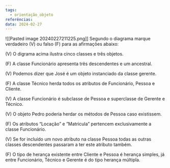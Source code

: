 ```yaml
---
tags:
  - orientação_objeto
referências: 
data: 2024-02-27
---
```

![[Pasted image 20240227211225.png]]
Segundo o diagrama marque verdadeiro (V) ou falso (F) para as afirmações abaixo:

(V) O digrama acima ilustra cinco classes e três objetos.

(F) A classe Funcionário apresenta três descendentes e um ancestral.

(V) Podemos dizer que José é um objeto instanciado da classe gerente.

(F) A classe Técnico herda todos os atributos de Funcionário, Pessoa e Cliente.

(V) A classe Funcionário é subclasse de Pessoa e superclasse de Gerente e Técnico.

(V) O objeto Pedro poderia herdar os métodos de Pessoa caso existissem.

(F) Os atributos “Locação” e ”Matricula” pertencem exclusivamente a classe Funcionário.

(V) Se for incluído um novo atributo na classe Pessoa todas as outras classes descendentes passaram a ter este atributo também.

(F) O tipo de herança existente entre Cliente e Pessoa é herança simples, já entre Funcionário, Técnico e Gerente é do tipo herança múltipla.